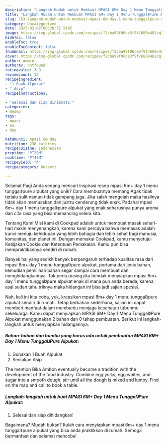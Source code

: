 ```yaml
---
description: "Langkah Mudah untuk Membuat MPASI 6M+ Day 1 Menu Tunggal》Pure Alpukat yang Lezat Sekali, Sempurna"
title: "Langkah Mudah untuk Membuat MPASI 6M+ Day 1 Menu Tunggal》Pure Alpukat yang Lezat Sekali, Sempurna"
slug: 763-langkah-mudah-untuk-membuat-mpasi-6m-day-1-menu-tunggalpure-alpukat-yang-lezat-sekali-sempurna
category: Uncategorized
date: 2023-02-02T00:28:52.540Z
image: https://img-global.cpcdn.com/recipes/f2cba99f06ce3f9f/680x482cq70/mpasi-6m-day-1-menu-tunggalpure-alpukat-foto-resep-utama.jpg
hideToc: false
enableToc: true
enableTocContent: false
thumbnail: https://img-global.cpcdn.com/recipes/f2cba99f06ce3f9f/680x482cq70/mpasi-6m-day-1-menu-tunggalpure-alpukat-foto-resep-utama.jpg
cover: https://img-global.cpcdn.com/recipes/f2cba99f06ce3f9f/680x482cq70/mpasi-6m-day-1-menu-tunggalpure-alpukat-foto-resep-utama.jpg
author: Admin
authorAv: notfound
ratingvalue: 3.9
reviewcount: 12
recipeingredient:
- "1 Buah Alpukat"
- " Asip"
recipeinstructions:

- "Selesai dan siap dinikmati!"
categories:
- Resep
tags:
- mpasi
- 6m
- day

katakunci: mpasi 6m day 
nutrition: 238 calories
recipecuisine: Indonesian
preptime: "PT29M"
cooktime: "PT47M"
recipeyield: "4"
recipecategory: Dessert

---
```



Selamat Pagi Anda sedang mencari inspirasi resep mpasi 6m+ day 1 menu tunggal》pure alpukat yang unik? Cara membuatnya memang Agak tidak terlalu sulit namun tidak gampang juga. Jika salah mengolah maka hasilnya tidak akan memuaskan dan justru cenderung tidak enak. Padahal mpasi 6m+ day 1 menu tunggal》pure alpukat yang enak seharusnya punya aroma dan cita rasa yang bisa memancing selera kita.


Tentang Kami Misi kami di Cookpad adalah untuk membuat masak sehari-hari makin menyenangkan, karena kami percaya bahwa memasak adalah kunci menuju kehidupan yang lebih bahagia dan lebih sehat bagi manusia, komunitas, dan planet ini. Dengan memakai Cookpad, kamu menyetujui Kebijakan Cookie dan Ketentuan Pemakaian. Kamu pun bisa mempraktikannya sendiri di rumah.

Banyak hal yang sedikit banyak berpengaruh terhadap kualitas rasa dari mpasi 6m+ day 1 menu tunggal》pure alpukat, pertama dari jenis bahan, kemudian pemilihan bahan segar sampai cara membuat dan menghidangkannya. Tak perlu pusing jika hendak menyiapkan mpasi 6m+ day 1 menu tunggal》pure alpukat enak di mana pun anda berada, karena asal sudah tahu triknya maka hidangan ini bisa jadi sajian spesial.


Nah, kali ini kita coba, yuk, kreasikan mpasi 6m+ day 1 menu tunggal》pure alpukat sendiri di rumah. Tetap berbahan sederhana, sajian ini dapat memberi manfaat dalam membantu menjaga kesehatan tubuhmu sekeluarga. Kamu dapat menyiapkan MPASI 6M+ Day 1 Menu Tunggal》Pure Alpukat menggunakan 2 bahan dan 0 tahap pembuatan. Berikut ini langkah-langkah untuk menyiapkan hidangannya.

<!--inarticleads1-->

##### Bahan-bahan dan bumbu yang harus ada untuk pembuatan MPASI 6M+ Day 1 Menu Tunggal》Pure Alpukat:

1. Gunakan 1 Buah Alpukat
1. Sediakan  Asip


The mention Bika Ambon eventually become a tradition with the development of the food industry. Combine egg yolks, egg whites, and sugar into a smooth dough, stir until all the dough is mixed and lumpy. Find on the map and call to book a table. 

<!--inarticleads2-->

##### Langkah-langkah untuk buat MPASI 6M+ Day 1 Menu Tunggal》Pure Alpukat:


1. Selesai dan siap dihidangkan!



Bagaimana? Mudah bukan? Itulah cara menyiapkan mpasi 6m+ day 1 menu tunggal》pure alpukat yang bisa anda praktikkan di rumah. Semoga bermanfaat dan selamat mencoba!
